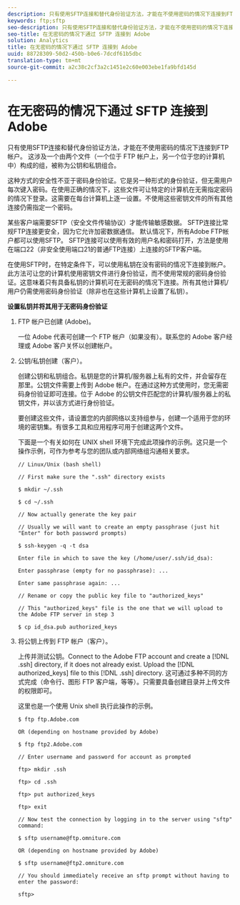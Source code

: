 ```yaml
---
description: 只有使用SFTP连接和替代身份验证方法，才能在不使用密码的情况下连接到FTP帐户。 这涉及一个由两个文件（一个位于 FTP 帐户上，另一个位于您的计算机中）构成的组，被称为公钥和私钥组合。
keywords: ftp;sftp
seo-description: 只有使用SFTP连接和替代身份验证方法，才能在不使用密码的情况下连接到FTP帐户。 这涉及一个由两个文件（一个位于 FTP 帐户上，另一个位于您的计算机中）构成的组，被称为公钥和私钥组合。
seo-title: 在无密码的情况下通过 SFTP 连接到 Adobe
solution: Analytics
title: 在无密码的情况下通过 SFTP 连接到 Adobe
uuid: 88728309-50d2-450b-b0e6-7dcdf61b5dbc
translation-type: tm+mt
source-git-commit: a2c38c2cf3a2c1451e2c60e003ebe1fa9bfd145d

---
```



# 在无密码的情况下通过 SFTP 连接到 Adobe

只有使用SFTP连接和替代身份验证方法，才能在不使用密码的情况下连接到FTP帐户。 这涉及一个由两个文件（一个位于 FTP 帐户上，另一个位于您的计算机中）构成的组，被称为公钥和私钥组合。

这种方式的安全性不亚于密码身份验证。它是另一种形式的身份验证，但无需用户每次键入密码。在使用正确的情况下，这些文件可让特定的计算机在无需指定密码的情况下登录。这需要在每台计算机上逐一设置。不使用这些密钥文件的所有其他连接仍需指定一个密码。

某些客户端需要SFTP（安全文件传输协议）才能传输敏感数据。 SFTP连接比常规FTP连接更安全，因为它允许加密数据通信。 默认情况下，所有Adobe FTP帐户都可以使用SFTP。 SFTP连接可以使用有效的用户名和密码打开，方法是使用在端口22（非安全使用端口21的普通FTP连接）上连接的SFTP客户端。

在使用SFTP时，在特定条件下，可以使用私钥在没有密码的情况下连接到帐户。 此方法可让您的计算机使用密钥文件进行身份验证，而不使用常规的密码身份验证。这意味着只有具备私钥的计算机可在无密码的情况下连接。所有其他计算机/用户仍需使用密码身份验证（除非也在这些计算机上设置了私钥）。

**设置私钥并将其用于无密码身份验证**

1. FTP 帐户已创建 (Adobe)。

   一位 Adobe 代表可创建一个 FTP 帐户（如果没有）。联系您的 Adobe 客户经理或 Adobe 客户关怀以创建帐户。
1. 公钥/私钥创建（客户）。

   创建公钥和私钥组合。私钥是您的计算机/服务器上私有的文件，并会留存在那里。公钥文件需要上传到 Adobe 帐户。在通过这种方式使用时，您无需密码身份验证即可连接。位于 Adobe 的公钥文件匹配您的计算机/服务器上的私钥文件，并以该方式进行身份验证。

   要创建这些文件，请设置您的内部网络以支持组参与，创建一个适用于您的环境的密钥集。有很多工具和应用程序可用于创建这两个文件。

   下面是一个有关如何在 UNIX shell 环境下完成此项操作的示例。这只是一个操作示例，可作为参考与您的团队或内部网络组沟通相关要求。

   ```
   // Linux/Unix (bash shell)
   
   // First make sure the ".ssh" directory exists
   
   $ mkdir ~/.ssh
   
   $ cd ~/.ssh
   
   // Now actually generate the key pair
   
   // Usually we will want to create an empty passphrase (just hit "Enter" for both password prompts)
   
   $ ssh-keygen -q -t dsa
   
   Enter file in which to save the key (/home/user/.ssh/id_dsa):
   
   Enter passphrase (empty for no passphrase): ...
   
   Enter same passphrase again: ...
   
   // Rename or copy the public key file to "authorized_keys"
   
   // This "authorized_keys" file is the one that we will upload to the Adobe FTP server in step 3
   
   $ cp id_dsa.pub authorized_keys 
   ```

1. 将公钥上传到 FTP 帐户（客户）。

   上传并测试公钥。Connect to the Adobe FTP account and create a [!DNL .ssh] directory, if it does not already exist. Upload the [!DNL authorized_keys] file to this [!DNL .ssh] directory. 这可通过多种不同的方式完成（命令行、图形 FTP 客户端，等等）。只需要具备创建目录并上传文件的权限即可。

   这里也是一个使用 Unix shell 执行此操作的示例。

   ```
   $ ftp ftp.Adobe.com
   
   OR (depending on hostname provided by Adobe)
   
   $ ftp ftp2.Adobe.com
   
   // Enter username and password for account as prompted
   
   ftp> mkdir .ssh
   
   ftp> cd .ssh
   
   ftp> put authorized_keys
   
   ftp> exit
   
   // Now test the connection by logging in to the server using "sftp" command:
   
   $ sftp username@ftp.omniture.com
   
   OR (depending on hostname provided by Adobe)
   
   $ sftp username@ftp2.omniture.com
   
   // You should immediately receive an sftp prompt without having to enter the password:
   
   sftp>
   ```

